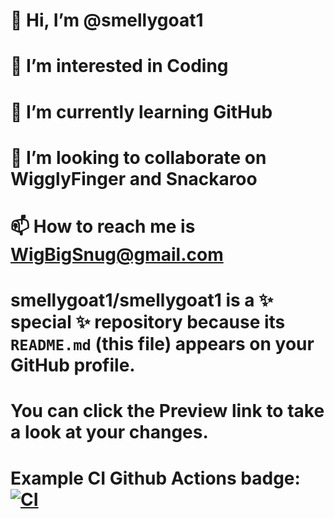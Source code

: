 
# 👋 Hi, I’m @smellygoat1
# 👀 I’m interested in Coding
# 🌱 I’m currently learning GitHub
# 💞️ I’m looking to collaborate on WigglyFinger and Snackaroo
# 📫 How to reach me is WigBigSnug@gmail.com
# smellygoat1/smellygoat1 is a ✨ special ✨ repository because its `README.md` (this file) appears on your GitHub profile.
# You can click the Preview link to take a look at your changes.
# Example CI Github Actions badge: [![CI](https://github.com/smellygoat1/smellygoat1/actions/workflows/blank.yml/badge.svg)](https://github.com/smellygoat1/smellygoat1/actions/workflows/blank.yml)
